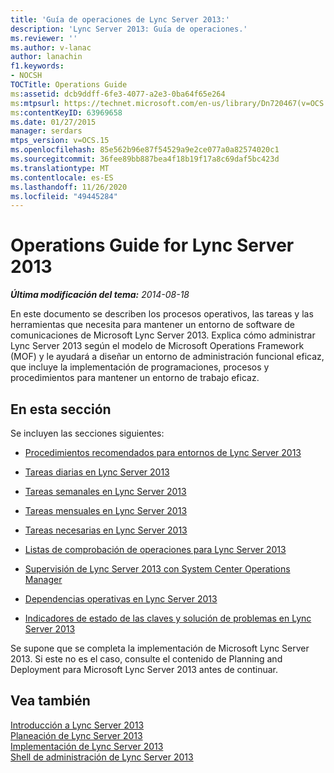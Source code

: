```yaml
---
title: 'Guía de operaciones de Lync Server 2013:'
description: 'Lync Server 2013: Guía de operaciones.'
ms.reviewer: ''
ms.author: v-lanac
author: lanachin
f1.keywords:
- NOCSH
TOCTitle: Operations Guide
ms:assetid: dcb9ddff-6fe3-4077-a2e3-0ba64f65e264
ms:mtpsurl: https://technet.microsoft.com/en-us/library/Dn720467(v=OCS.15)
ms:contentKeyID: 63969658
ms.date: 01/27/2015
manager: serdars
mtps_version: v=OCS.15
ms.openlocfilehash: 85e562b96e87f54529a9e2ce077a0a82574020c1
ms.sourcegitcommit: 36fee89bb887bea4f18b19f17a8c69daf5bc423d
ms.translationtype: MT
ms.contentlocale: es-ES
ms.lasthandoff: 11/26/2020
ms.locfileid: "49445284"
---
```

# <a name="operations-guide-for-lync-server-2013"></a>Operations Guide for Lync Server 2013

<div data-xmlns="http://www.w3.org/1999/xhtml">

<div class="topic" data-xmlns="http://www.w3.org/1999/xhtml" data-msxsl="urn:schemas-microsoft-com:xslt" data-cs="https://msdn.microsoft.com/">

<div data-asp="https://msdn2.microsoft.com/asp">



</div>

<div id="mainSection">

<div id="mainBody">

<span> </span>

_**Última modificación del tema:** 2014-08-18_

En este documento se describen los procesos operativos, las tareas y las herramientas que necesita para mantener un entorno de software de comunicaciones de Microsoft Lync Server 2013. Explica cómo administrar Lync Server 2013 según el modelo de Microsoft Operations Framework (MOF) y le ayudará a diseñar un entorno de administración funcional eficaz, que incluye la implementación de programaciones, procesos y procedimientos para mantener un entorno de trabajo eficaz.

<div>

## <a name="in-this-section"></a>En esta sección

Se incluyen las secciones siguientes:

  - [Procedimientos recomendados para entornos de Lync Server 2013](lync-server-2013-best-practices-for-lync-server-environments.md)

  - [Tareas diarias en Lync Server 2013](lync-server-2013-daily-tasks.md)

  - [Tareas semanales en Lync Server 2013](lync-server-2013-weekly-tasks.md)

  - [Tareas mensuales en Lync Server 2013](lync-server-2013-monthly-tasks.md)

  - [Tareas necesarias en Lync Server 2013](lync-server-2013-as-needed-tasks.md)

  - [Listas de comprobación de operaciones para Lync Server 2013](lync-server-2013-operations-checklists.md)

  - [Supervisión de Lync Server 2013 con System Center Operations Manager](lync-server-2013-monitoring-lync-server-with-system-center-operations-manager.md)

  - [Dependencias operativas en Lync Server 2013](lync-server-2013-operational-dependencies.md)

  - [Indicadores de estado de las claves y solución de problemas en Lync Server 2013](lync-server-2013-troubleshooting-and-key-health-indicators.md)

Se supone que se completa la implementación de Microsoft Lync Server 2013. Si este no es el caso, consulte el contenido de Planning and Deployment para Microsoft Lync Server 2013 antes de continuar.

</div>

<div>

## <a name="see-also"></a>Vea también


[Introducción a Lync Server 2013](lync-server-2013-getting-started.md)  
[Planeación de Lync Server 2013](lync-server-2013-planning.md)  
[Implementación de Lync Server 2013](lync-server-2013-deployment.md)  
[Shell de administración de Lync Server 2013](lync-server-2013-lync-server-management-shell.md)  
  

</div>

</div>

<span> </span>

</div>

</div>

</div>


